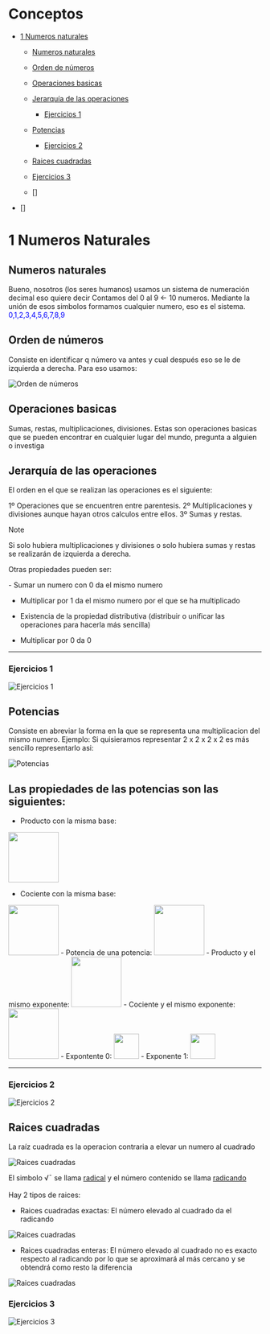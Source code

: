 # Conceptos
- [1 Numeros naturales](#1-Numeros-naturales)

    - [Numeros naturales](#Numeros-naturales)

    - [Orden de números](#Orden-de-números)

    - [Operaciones basicas](#Operaciones-basicas)

    - [Jerarquía de las operaciones](#Jerarquía-de-las-operaciones)

        - [Ejercicios 1](#Ejercicios-1)
    - [Potencias](#Potencias)
        - [Ejercicios 2](#Ejercicios-2)
    - [Raices cuadradas](#Raices-cuadradas)
    - [Ejercicios 3](#Ejercicios-3)
    - []
- []

# 1 Numeros Naturales

## Numeros naturales
<p>
Bueno, nosotros (los seres humanos) usamos un sistema de numeración decimal eso quiere decir
Contamos del 0 al 9 <- 10 numeros. Mediante la unión de esos simbolos formamos cualquier
numero, eso es el sistema. <span style="color:blue;">0,1,2,3,4,5,6,7,8,9</span>
</p>

## Orden de números

<p>Consiste en identificar q número va antes y cual después eso se le de izquierda
a derecha.  Para eso usamos:</p>

![Orden de números](imgs/ordenNumeros.png)

## Operaciones basicas
<p>Sumas, restas, multiplicaciones, divisiones. Estas son operaciones basicas que se pueden 
encontrar en cualquier lugar del mundo, pregunta a alguien o investiga</p>

## Jerarquía de las operaciones

<p>
El orden en el que se realizan las operaciones es el siguiente:

1º Operaciones que se encuentren entre parentesis.
2º Multiplicaciones y divisiones aunque hayan otros calculos entre ellos.
3º Sumas y restas.
</p>

> [!NOTE]
> Si solo hubiera multiplicaciones y divisiones o solo hubiera sumas y restas se realizarán de 
izquierda a derecha.

<p>
Otras propiedades pueden ser:
</p>
- Sumar un numero con 0 da el mismo numero

- Multiplicar por 1 da el mismo numero por el que se ha multiplicado

- Existencia de la propiedad distributiva (distribuir o unificar 
las operaciones para hacerla más sencilla)

- Multiplicar por 0 da 0

<hr>

### Ejercicios 1

![Ejercicios 1](imgs/ejercicios1.png)


## Potencias

<p>
Consiste en abreviar la forma en la que se representa una multiplicacion del mismo numero.
Ejemplo: Si quisieramos representar  2 x 2 x 2 x 2 es más sencillo representarlo asi:
</p>

![Potencias](imgs/baseYExponentePotencias.png)

<h2>Las propiedades de las potencias son las siguientes:</h2>

- Producto con la misma base:  
<img src="imgs/PMB.png" style="width: 100px;">

- Cociente con la misma base:  
<img src="imgs/CMB.png" style="width: 100px;">
- Potencia de una potencia:  
<img src="imgs/PUP.png" style="width: 100px;">
- Producto y el mismo exponente:  
<img src="imgs/PME.png" style="width: 100px;">
- Cociente y el mismo exponente:  
<img src="imgs/CME.png" style="width: 100px;">
- Expontente 0:  
<img src="imgs/E0.png" style="width: 50px;">
- Exponente 1:  
<img src="imgs/E1.png" style="width: 50px;">

<hr>

### Ejercicios 2

![Ejercicios 2](imgs/ejercicios2.png)

## Raices cuadradas

<p>
La raíz cuadrada es la operacion contraria a elevar un numero al cuadrado
</p>

![Raices cuadradas](imgs/raiz64.png)

<p>El simbolo √¯ se llama <ins>radical</ins> y el número contenido se llama <ins>radicando</ins> <br><br>
Hay 2 tipos de raices:
</p>

- Raices cuadradas exactas: El número elevado al cuadrado da el radicando

![Raices cuadradas](imgs/raizCuadradaExacta.png)

- Raices cuadradas enteras: El número elevado al cuadrado no es exacto respecto al radicando por lo que se aproximará al más cercano y se obtendrá como resto la diferencia

![Raices cuadradas](imgs/raizCuadradaEntera.png)

### Ejercicios 3

![Ejercicios 3](imgs/ejercicios3.png)



